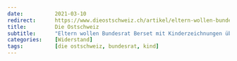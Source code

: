 ```yaml
---
date:          2021-03-10
redirect:      https://www.dieostschweiz.ch/artikel/eltern-wollen-bundesrat-berset-mit-kinderzeichnungen-ueberhaeufen-a3717v5
title:         Die Ostschweiz
subtitle:      "Eltern wollen Bundesrat Berset mit Kinderzeichnungen überhäufen"
categories:    [Widerstand]
tags:          [die ostschweiz, bundesrat, kind]
---
```


